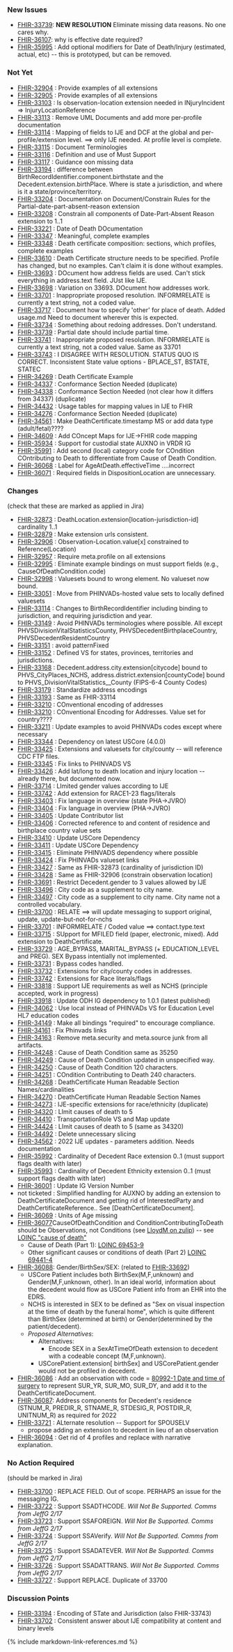 ### New Issues


* [FHIR-33739](https://jira.hl7.org/browse/FHIR-33739): **NEW RESOLUTION** Eliminate missing data reasons.  No one cares why.
* [FHIR-36107](https://jira.hl7.org/browse/FHIR-36107): why is effective date required?
* [FHIR-35995](https://jira.hl7.org/browse/FHIR-35995)    : Add optional modifiers for Date of Death/Injury (estimated, actual, etc) -- this is prototyped, but can be removed.
### Not Yet
* [FHIR-32904](https://jira.hl7.org/browse/FHIR-32904) :  Provide examples of all extensions
* [FHIR-32905](https://jira.hl7.org/browse/FHIR-32905) :  Provide examples of all extensions
* [FHIR-33103](https://jira.hl7.org/browse/FHIR-33103) :  Is observation-location extension needed in INjuryIncident => InjuryLocationReference
* [FHIR-33113](https://jira.hl7.org/browse/FHIR-33113) :  Remove UML Documents and add more per-profile documentation
* [FHIR-33114](https://jira.hl7.org/browse/FHIR-33114) :  Mapping of fields to IJE and DCF at the global and per-profile/extension level. ==> only IJE needed.  At profile level is complete.
* [FHIR-33115](https://jira.hl7.org/browse/FHIR-33115) :  Document Terminologies
* [FHIR-33116](https://jira.hl7.org/browse/FHIR-33116) :  Definition and use of Must Support
* [FHIR-33117](https://jira.hl7.org/browse/FHIR-33117) :  Guidance oon missing data
* [FHIR-33194](https://jira.hl7.org/browse/FHIR-33194) :  difference between BirthRecordIdentifier.component.birthstate and the Decedent.extension.birthPlace.   Where is state a jurisdiction, and where is it a state/province/territory.
* [FHIR-33204](https://jira.hl7.org/browse/FHIR-33204) :  Documentation on Document/Constrain Rules for the Partial-date-part-absent-reason extension
* [FHIR-33208](https://jira.hl7.org/browse/FHIR-33208) :  Constrain all components of Date-Part-Absent Reason extension to 1..1
* [FHIR-33221](https://jira.hl7.org/browse/FHIR-33221) :  Date of Death DOcumentation
* [FHIR-33347](https://jira.hl7.org/browse/FHIR-33347) :  Meaningful, complete examples
* [FHIR-33348](https://jira.hl7.org/browse/FHIR-33348) :  Death certificate composition:  sections, which profiles, complete examples
* [FHIR-33610](https://jira.hl7.org/browse/FHIR-33610) :  Death Certificate structure needs to be specified.   Profile has changed, but no examples.  Can't claim it is done without examples.
* [FHIR-33693](https://jira.hl7.org/browse/FHIR-33693) :  DOcument how address fields are used.   Can't stick everything in address.text field.  JUst like IJE.
* [FHIR-33698](https://jira.hl7.org/browse/FHIR-33698) :  Variation on 33693.  DOcument how addresses work.
* [FHIR-33701](https://jira.hl7.org/browse/FHIR-33701) :  Inappropriate proposed resolution.  INFORMRELATE is currently a text string, not a coded value.
* [FHIR-33717](https://jira.hl7.org/browse/FHIR-33717) :  Document how to specify 'other' for place of death.  Added usage.md Need to document wherever this is expected.
* [FHIR-33734](https://jira.hl7.org/browse/FHIR-33734) :  Something about redoing addresses.  Don't understand.
* [FHIR-33739](https://jira.hl7.org/browse/FHIR-33739) :    Partial date should include partial time.
* [FHIR-33741](https://jira.hl7.org/browse/FHIR-33741) :  Inappropriate proposed resolution.  INFORMRELATE is currently a text string, not a coded value. Same as 33701
* [FHIR-33743](https://jira.hl7.org/browse/FHIR-33743)    : I DISAGREE WITH RESOLUTION.  STATUS QUO IS CORRECT. Inconsistent State value options - BPLACE_ST, BSTATE, STATEC
* [FHIR-34269](https://jira.hl7.org/browse/FHIR-34269) :    Death Certificate Example
* [FHIR-34337](https://jira.hl7.org/browse/FHIR-34337) :    Conformance Section Needed (duplicate)
* [FHIR-34338](https://jira.hl7.org/browse/FHIR-34338) :    Conformance Section Needed (not clear how it differs from 34337) (duplicate)
* [FHIR-34432](https://jira.hl7.org/browse/FHIR-34432) :    Usage tables for mapping values in IJE to FHIR
* [FHIR-34276](https://jira.hl7.org/browse/FHIR-34276) :    Conformance Section Needed (duplicate)
* [FHIR-34561](https://jira.hl7.org/browse/FHIR-34561)    : Make DeathCertificate.timestamp MS or add data type (adult/fetal)????
* [FHIR-34609](https://jira.hl7.org/browse/FHIR-34609) :    Add COncept Maps for IJE->FHIR code mapping
* [FHIR-35934](https://jira.hl7.org/browse/FHIR-35934) :    Support for custodial state AUXNO in VRDR IG
* [FHIR-35991](https://jira.hl7.org/browse/FHIR-35991) :    Add second (local) category code for COndition COntributing to Death to differentiate from Cause of Death Condition.
* [FHIR-36068](https://jira.hl7.org/browse/FHIR-36068) :  Label for AgeAtDeath.effectiveTime ....incorrect
* [FHIR-36071](https://jira.hl7.org/browse/FHIR-36071) :  Required fields in DispositionLocation are unnecessary.
### Changes
(check that these are marked as applied in Jira)
* [FHIR-32873](https://jira.hl7.org/browse/FHIR-32873) :  DeathLocation.extension[location-jurisdiction-id] cardinality 1..1
* [FHIR-32879](https://jira.hl7.org/browse/FHIR-32879) :  Make extension urls consistent.
* [FHIR-32906](https://jira.hl7.org/browse/FHIR-32906) :  Observation-Location.value[x] constrained to Reference(Location)
* [FHIR-32957](https://jira.hl7.org/browse/FHIR-32957) :  Require meta.profile on all extensions
* [FHIR-32995](https://jira.hl7.org/browse/FHIR-32995) :  Eliminate example bindings on must support fields (e.g., CauseOfDeathCondition.code)
* [FHIR-32998](https://jira.hl7.org/browse/FHIR-32998) :  Valuesets bound to wrong element.   No valueset now bound.
* [FHIR-33051](https://jira.hl7.org/browse/FHIR-33051) :  Move from PHINVADs-hosted value sets to locally defined valuesets
* [FHIR-33114](https://jira.hl7.org/browse/FHIR-33114) :  Changes to BirthRecordIdentifier including binding to jurisdiction, and requiring jurisdiction and year.
* [FHIR-33149](https://jira.hl7.org/browse/FHIR-33149) :  Avoid PHINVADs terminologies where possible.   All except PHVSDivisionVitalStatisticsCounty, PHVSDecedentBirthplaceCountry, PHVSDecedentResidentCountry
* [FHIR-33151](https://jira.hl7.org/browse/FHIR-33151) :  avoid patternFixed
* [FHIR-33152](https://jira.hl7.org/browse/FHIR-33152) :  Defined VS for states, provinces, territories and jurisdictions.
* [FHIR-33168](https://jira.hl7.org/browse/FHIR-33168) :  Decedent.address.city.extension[citycode] bound to PHVS_CityPlaces_NCHS, address.district.extension[countyCode] bound to PHVS_DivisionVitalStatistics__County (FIPS-6-4 County Codes)
* [FHIR-33179](https://jira.hl7.org/browse/FHIR-33179) :  Standardize address encodings
* [FHIR-33193](https://jira.hl7.org/browse/FHIR-33193) :  Same as FHIR-33114
* [FHIR-33210](https://jira.hl7.org/browse/FHIR-33210) :  COnventional encoding of addresses
* [FHIR-33210](https://jira.hl7.org/browse/FHIR-33210) :  COnventional Encoding for Addresses.  Value set for country????
* [FHIR-33211](https://jira.hl7.org/browse/FHIR-33211) :  Update examples to avoid PHINVADs codes except where necessary
* [FHIR-33344](https://jira.hl7.org/browse/FHIR-33344) :  Dependency on latest USCore (4.0.0)
* [FHIR-33425](https://jira.hl7.org/browse/FHIR-33425) :  Extensions and valuesets for city/county -- will reference CDC FTP files.
* [FHIR-33345](https://jira.hl7.org/browse/FHIR-33345) :  Fix links to PHINVADS VS
* [FHIR-33426](https://jira.hl7.org/browse/FHIR-33426) :  Add lat/long to death location and injury location  -- already there, but documented now.
* [FHIR-33714](https://jira.hl7.org/browse/FHIR-33714) :  LImited gender values according to IJE
* [FHIR-33742](https://jira.hl7.org/browse/FHIR-33742) :  Add extension for RACE1-23 flags/literals
* [FHIR-33403](https://jira.hl7.org/browse/FHIR-33403) :  Fix language in overview (state PHA->JVRO)
* [FHIR-33404](https://jira.hl7.org/browse/FHIR-33404) :  Fix language in overview (PHA->JVRO)
* [FHIR-33405](https://jira.hl7.org/browse/FHIR-33405) :  Update Contributor list
* [FHIR-33406](https://jira.hl7.org/browse/FHIR-33406) :  Corrected reference to and content of residence and birthplace country value sets
* [FHIR-33410](https://jira.hl7.org/browse/FHIR-33410) :  Update USCore Dependency
* [FHIR-33411](https://jira.hl7.org/browse/FHIR-33411) :  Update USCore Dependency
* [FHIR-33415](https://jira.hl7.org/browse/FHIR-33415) :  Eliminate PHINVADS dependency where possible
* [FHIR-33424](https://jira.hl7.org/browse/FHIR-33424) :  Fix PHINVADs valueset links
* [FHIR-33427](https://jira.hl7.org/browse/FHIR-33427) :  Same as FHIR-32873 (cardinality of jurisdiction ID)
* [FHIR-33428](https://jira.hl7.org/browse/FHIR-33428) :  Same as FHIR-32906 (constrain observation location)
* [FHIR-33691](https://jira.hl7.org/browse/FHIR-33491) :  Restrict Decedent.gender to 3 values allowed by IJE
* [FHIR-33496](https://jira.hl7.org/browse/FHIR-33496) :  City code as a supplement to city name.
* [FHIR-33497](https://jira.hl7.org/browse/FHIR-33497) :  City code as a supplement to city name.  City name not a controlled vocabulary.
* [FHIR-33700](https://jira.hl7.org/browse/FHIR-33700) :    RELATE ==> will update messaging to support original, update, update-but-not-for-nchs
* [FHIR-33701](https://jira.hl7.org/browse/FHIR-33701) :    INFORMRELATE / Coded value ==> contact.type.text
* [FHIR-33715](https://jira.hl7.org/browse/FHIR-33715) :  SUpport for MFILED field (paper, electronic, mixed).  Add extension to DeathCertificate.
* [FHIR-33729](https://jira.hl7.org/browse/FHIR-33729) :    AGE_BYPASS, MARITAL_BYPASS (+ EDUCATION_LEVEL and PREG).  SEX Bypass intentially not implemented.
* [FHIR-33731](https://jira.hl7.org/browse/FHIR-33731) :    Bypass codes handled.
* [FHIR-33732](https://jira.hl7.org/browse/FHIR-33732) :    Extensions for city/county codes in addresses.
* [FHIR-33742](https://jira.hl7.org/browse/FHIR-33742) :    Extensions for Race literals/flags
* [FHIR-33818](https://jira.hl7.org/browse/FHIR-33818) :    Support IJE requirements as well as NCHS (principle accepted, work in progress)
* [FHIR-33918](https://jira.hl7.org/browse/FHIR-33918) :    Update ODH IG dependency to 1.0.1 (latest published)
* [FHIR-34062](https://jira.hl7.org/browse/FHIR-34062) :    Use local instead of PHINVADs VS for Education Level HL7 education codes
* [FHIR-34149](https://jira.hl7.org/browse/FHIR-34149)    : Make all bindings "required" to encourage compliance.
* [FHIR-34161](https://jira.hl7.org/browse/FHIR-34161) :    Fix Phinvads links
* [FHIR-34163](https://jira.hl7.org/browse/FHIR-34163) :    Remove meta.security and meta.source junk from all artifacts.
* [FHIR-34248](https://jira.hl7.org/browse/FHIR-34248) :    Cause of Death Condition same as 35250
* [FHIR-34249](https://jira.hl7.org/browse/FHIR-34249) :    Cause of Death Condition updated in unspecified way.
* [FHIR-34250](https://jira.hl7.org/browse/FHIR-34250) :    Cause of Death Condition 120 characters.
* [FHIR-34251](https://jira.hl7.org/browse/FHIR-34251) :    COndition Contributing to Death 240 characters.
* [FHIR-34268](https://jira.hl7.org/browse/FHIR-34268) :    DeathCertificate Human Readable Section Names/cardinalities
* [FHIR-34270](https://jira.hl7.org/browse/FHIR-34270) :    DeathCertificate Human Readable Section Names
* [FHIR-34273](https://jira.hl7.org/browse/FHIR-34273) :    IJE-specific extensions for race/ethnicity (duplicate)
* [FHIR-34320](https://jira.hl7.org/browse/FHIR-34320) :    LImit causes of death to 5
* [FHIR-34410](https://jira.hl7.org/browse/FHIR-34410) :    TransportationRole VS and Map update
* [FHIR-34424](https://jira.hl7.org/browse/FHIR-34424) :    LImit causes of death to 5 (same as 34320)
* [FHIR-34492](https://jira.hl7.org/browse/FHIR-34492) : Delete unnecessary slicing
* [FHIR-34562](https://jira.hl7.org/browse/FHIR-34562) : 2022 IJE updates - parameters addition.  Needs documentation
* [FHIR-35992](https://jira.hl7.org/browse/FHIR-35992) :    Cardinality of Decedent Race extension 0..1 (must support flags dealth with later)
* [FHIR-35993](https://jira.hl7.org/browse/FHIR-35993) :    Cardinality of Decedent Ethnicity extension 0..1 (must support flags dealth with later)
* [FHIR-36001](https://jira.hl7.org/browse/FHIR-36001) :    Update IG Version Number
* not ticketed :  Simplified handling for AUXNO by adding an extension to DeathCertificateDocument and getting rid of InterestedParty and DeathCertificateReference.. See [DeathCertificateDocument].
* [FHIR-36069](https://jira.hl7.org/browse/FHIR-36069) :  Units of Age missing
* [FHIR-36077](https://jira.hl7.org/browse/FHIR-36077)CauseOfDeathCondition and ConditionContributingToDeath should be Observations, not Conditions (see [LloydM on zulip](https://chat.fhir.org/#narrow/stream/179166-implementers/topic/Cause.20Of.20Death)) -- see [LOINC "cause of death"](https://loinc.org/search/?t=1&s=cause+of+death)
    * Cause of Death (Part 1):  [LOINC 69453-9 ](https://loinc.org/69453-9/)
    * Other significant causes or conditions of death (Part 2) [LOINC 69441-4](https://loinc.org/69441-4/)
* [FHIR-36088](https://jira.hl7.org/browse/FHIR-36088): Gender/BirthSex/SEX: (related to [FHIR-33692](https://jira.hl7.org/browse/FHIR-33692))
    * USCore Patient includes both BirthSex(M,F,unknown) and Gender(M,F,unknown, other).  In an ideal world, information about the decedent would flow as USCore Patient info from an EHR into the EDRS.
    * NCHS is interested in SEX to be defined as "Sex on visual inspection at the time of death by the funeral home", which is quite different than BirthSex (determined at birth) or Gender(determined by the patient/decedent).
    * *Proposed Alternatives*:
        * Alternatives:
            * Encode SEX in a SexAtTimeOfDeath extension to decedent with a codeable concept (M,F,unknown).
        * USCorePatient.extension[ birthSex] and USCorePatient.gender would not be profiled in decedent.
* [FHIR-36086](https://jira.hl7.org/browse/FHIR-36086) :   Add an observation with code = [80992-1 Date and time of surgery](https://loinc.org/80992-1/) to represent SUR_YR, SUR_MO, SUR_DY, and add it to the DeathCertificateDocument.
* [FHIR-36087](https://jira.hl7.org/browse/FHIR-36087): Address components for Decedent's residence (STNUM_R, PREDIR_R, STNAME_R, STDESIG_R, POSTDIR_R, UNITNUM_R) as required for 2022
* [FHIR-33721](https://jira.hl7.org/browse/FHIR-33721) :  ALternate resolution -- Support for SPOUSELV
    * propose adding an extension to decedent in lieu of an observation
* [FHIR-36094](https://jira.hl7.org/browse/FHIR-36094) : Get rid of 4 profiles and replace with narrative explanation.

### No Action Required
(should be marked in Jira)
* [FHIR-33700](https://jira.hl7.org/browse/FHIR-33700) :  REPLACE FIELD. Out of scope.  PERHAPS an issue for the messaging IG.
* [FHIR-33722](https://jira.hl7.org/browse/FHIR-33722) :  Support SSADTHCODE.  *Will Not Be Supported.  Comms from JeffG 2/17*
* [FHIR-33723](https://jira.hl7.org/browse/FHIR-33723) :  Support SSAFOREIGN.  *Will Not Be Supported.  Comms from JeffG 2/17*
* [FHIR-33724](https://jira.hl7.org/browse/FHIR-33724) :  Support SSAVerify.  *Will Not Be Supported.  Comms from JeffG 2/17*
* [FHIR-33725](https://jira.hl7.org/browse/FHIR-33725) :  Support SSADATEVER.  *Will Not Be Supported.  Comms from JeffG 2/17*
* [FHIR-33726](https://jira.hl7.org/browse/FHIR-33726) :  Support SSADATTRANS.  *Will Not Be Supported.  Comms from JeffG 2/17*
* [FHIR-33727](https://jira.hl7.org/browse/FHIR-33727) :  Support REPLACE.  Duplicate of 33700
### Discussion Points
* [FHIR-33194](https://jira.hl7.org/browse/FHIR-33194) :    Encoding of STate and Jurisdiction (also FHIR-33743)
* [FHIR-33702](https://jira.hl7.org/browse/FHIR-33702) :    Consistent answer about IJE compatibility at content and binary levels



{% include markdown-link-references.md %}
